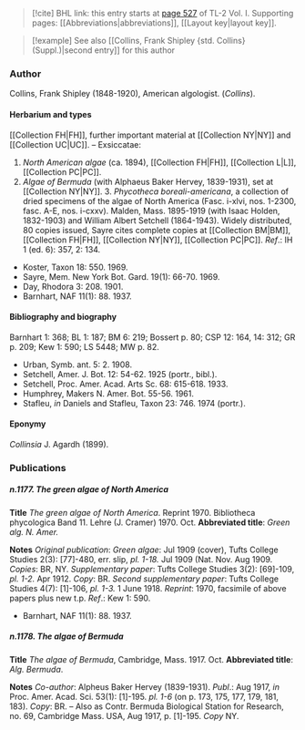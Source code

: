 > [!cite] BHL link: this entry starts at [page 527](https://www.biodiversitylibrary.org/item/103414#page/575/mode/1up) of TL-2 Vol. I.
> Supporting pages: [[Abbreviations|abbreviations]], [[Layout key|layout key]].

> [!example] See also [[Collins, Frank Shipley {std. Collins} (Suppl.)|second entry]] for this author

### Author

Collins, Frank Shipley (1848-1920), American algologist. (*Collins*).

#### Herbarium and types

[[Collection FH|FH]], further important material at [[Collection NY|NY]] and [[Collection UC|UC]]. – Exsiccatae:
1. *North American algae* (ca. 1894), [[Collection FH|FH]], [[Collection L|L]], [[Collection PC|PC]].
2. *Algae of Bermuda* (with Alphaeus Baker Hervey, 1839-1931), set at [[Collection NY|NY]]. 3. *Phycotheca boreali-americana*, a collection of dried specimens of the algae of North America (Fasc. i-xlvi, nos. 1-2300, fasc. A-E, nos. i-cxxv). Malden, Mass. 1895-1919 (with Isaac Holden, 1832-1903) and William Albert Setchell (1864-1943). Widely distributed, 80 copies issued, Sayre cites complete copies at [[Collection BM|BM]], [[Collection FH|FH]], [[Collection NY|NY]], [[Collection PC|PC]].
*Ref*.: IH 1 (ed. 6): 357, 2: 134.
- Koster, Taxon 18: 550. 1969.
- Sayre, Mem. New York Bot. Gard. 19(1): 66-70. 1969.
- Day, Rhodora 3: 208. 1901.
- Barnhart, NAF 11(1): 88. 1937.

#### Bibliography and biography

Barnhart 1: 368; BL 1: 187; BM 6: 219; Bossert p. 80; CSP 12: 164, 14: 312; GR p. 209; Kew 1: 590; LS 5448; MW p. 82.
- Urban, Symb. ant. 5: 2. 1908.
- Setchell, Amer. J. Bot. 12: 54-62. 1925 (portr., bibl.).
- Setchell, Proc. Amer. Acad. Arts Sc. 68: 615-618. 1933.
- Humphrey, Makers N. Amer. Bot. 55-56. 1961.
- Stafleu, *in* Daniels and Stafleu, Taxon 23: 746. 1974 (portr.).

#### Eponymy

*Collinsia* J. Agardh (1899).

### Publications

##### n.1177. The green algae of North America

**Title**
*The green algae of North America*. Reprint 1970. Bibliotheca phycologica Band 11. Lehre (J. Cramer) 1970. Oct.
**Abbreviated title**: *Green alg. N. Amer.*

**Notes**
*Original publication*:
*Green algae*: Jul 1909 (cover), Tufts College Studies 2(3): \[77\]-480, err. slip, *pl. 1-18.* Jul 1909 (Nat. Nov. Aug 1909. *Copies*: BR, NY.
*Supplementary paper*: Tufts College Studies 3(2): \[69\]-109, *pl. 1-2.* Apr 1912. *Copy*: BR.
*Second supplementary paper*: Tufts College Studies 4(7): \[1\]-106, *pl. 1-3.* 1 June 1918.
*Reprint*: 1970, facsimile of above papers plus new t.p.
*Ref*.: Kew 1: 590.
- Barnhart, NAF 11(1): 88. 1937.

##### n.1178. The algae of Bermuda

**Title**
*The algae of Bermuda*, Cambridge, Mass. 1917. Oct.
**Abbreviated title**: *Alg. Bermuda*.

**Notes**
*Co-author*: Alpheus Baker Hervey (1839-1931).
*Publ*.: Aug 1917, *in* Proc. Amer. Acad. Sci. 53(1): \[1\]-195. *pl. 1-6* (on p. 173, 175, 177, 179, 181, 183). *Copy*: BR. – Also as Contr. Bermuda Biological Station for Research, no. 69, Cambridge Mass. USA, Aug 1917, p. \[1\]-195. *Copy* NY.

